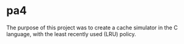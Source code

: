 # pa4
The purpose of this project was to create a cache simulator in the C language, with the least recently used (LRU) policy.
